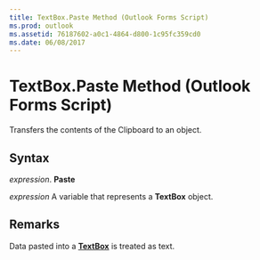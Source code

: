 ```yaml
---
title: TextBox.Paste Method (Outlook Forms Script)
ms.prod: outlook
ms.assetid: 76187602-a0c1-4864-d800-1c95fc359cd0
ms.date: 06/08/2017
---
```



# TextBox.Paste Method (Outlook Forms Script)

Transfers the contents of the Clipboard to an object.


## Syntax

 _expression_. **Paste**

 _expression_ A variable that represents a  **TextBox** object.


## Remarks

Data pasted into a  **[TextBox](Outlook.textbox.md)** is treated as text.


